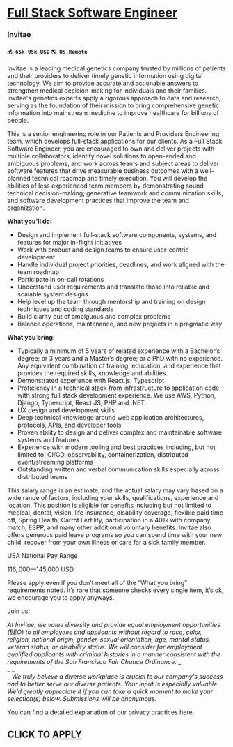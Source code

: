 # [Full Stack Software Engineer](https://www.remotewlb.com/apply/full-stack-software-engineer-43668)  
### Invitae  
#### `💰 65k-95k USD` `🌎 US,Remote`  

Invitae is a leading medical genetics company trusted by millions of patients and their providers to deliver timely genetic information using digital technology. We aim to provide accurate and actionable answers to strengthen medical decision-making for individuals and their families. Invitae's genetics experts apply a rigorous approach to data and research, serving as the foundation of their mission to bring comprehensive genetic information into mainstream medicine to improve healthcare for billions of people.

This is a senior engineering role in our Patients and Providers Engineering team, which develops full-stack applications for our clients. As a Full Stack Software Engineer, you are encouraged to own and deliver projects with multiple collaborators, identify novel solutions to open-ended and ambiguous problems, and work across teams and subject areas to deliver software features that drive measurable business outcomes with a well-planned technical roadmap and timely execution. You will develop the abilities of less experienced team members by demonstrating sound technical decision-making, generative teamwork and communication skills, and software development practices that improve the team and organization.

**What you’ll do:**

  * Design and implement full-stack software components, systems, and features for major in-flight initiatives 
  * Work with product and design teams to ensure user-centric development
  * Handle individual project priorities, deadlines, and work aligned with the team roadmap
  * Participate in on-call rotations
  * Understand user requirements and translate those into reliable and scalable system designs
  * Help level up the team through mentorship and training on design techniques and coding standards
  * Build clarity out of ambiguous and complex problems
  * Balance operations, maintenance, and new projects in a pragmatic way

**What you bring:**

  * Typically a minimum of 5 years of related experience with a Bachelor’s degree; or 3 years and a Master’s degree; or a PhD with no experience. Any equivalent combination of training, education, and experience that provides the required skills, knowledge and abilities.
  * Demonstrated experience with React.js, Typescript
  * Proficiency in a technical stack from infrastructure to application code with strong full stack development experience. We use AWS, Python, Django, Typescript, React.JS, PHP and .NET.
  * UX design and development skills
  * Deep technical knowledge around web application architectures, protocols, APIs, and developer tools
  * Proven ability to design and deliver complex and maintainable software systems and features
  * Experience with modern tooling and best practices including, but not limited to, CI/CD, observability, containerization, distributed event/streaming platforms
  * Outstanding written and verbal communication skills especially across distributed teams

This salary range is an estimate, and the actual salary may vary based on a wide range of factors, including your skills, qualifications, experience and location. This position is eligible for benefits including but not limited to medical, dental, vision, life insurance, disability coverage, flexible paid time off, Spring Health, Carrot Fertility, participation in a 401k with company match, ESPP, and many other additional voluntary benefits. Invitae also offers generous paid leave programs so you can spend time with your new child, recover from your own illness or care for a sick family member.

USA National Pay Range

$116,000—$145,000 USD

Please apply even if you don’t meet all of the “What you bring” requirements noted. It’s rare that someone checks every single item, it’s ok, we encourage you to apply anyways.

Join us!

_At Invitae, we value diversity and provide equal employment opportunities (EEO) to all employees and applicants without regard to race, color, religion, national origin, gender, sexual orientation, age, marital status, veteran status, or disability status. We will consider for employment qualified applicants with criminal histories in a manner consistent with the requirements of the San Francisco Fair Chance Ordinance._ _  
_ _  
_ _We truly believe a diverse workplace is crucial to our company's success and to better serve our diverse patients. Your input is especially valuable. We’d greatly appreciate it if you can take a quick moment to make your selection(s) below. Submissions will be anonymous._

You can find a detailed explanation of our privacy practices here.

  
## CLICK TO [APPLY](https://www.remotewlb.com/apply/full-stack-software-engineer-43668)

